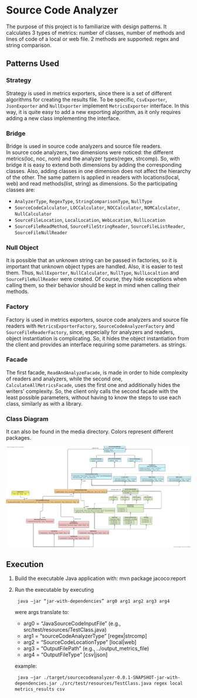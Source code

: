 # Source Code Analyzer
The purpose of this project is to familiarize with design patterns. It calculates 3 types of metrics: number of classes,
number of methods and lines of code of a local or web file. 2 methods are supported: regex and string comparison.

## Patterns Used

### Strategy
Strategy is used in metrics exporters, since there is a set of different algorithms for creating the results file.
To be specific, <code>CsvExporter</code>, <code>JsonExporter</code> and <code>NullExporter</code> implement
<code>MetricsExporter</code> interface. In this way, it is quite easy to add a new exporting algorithm, as it only
requires adding a new class implementing the interface.

### Bridge
Bridge is used in source code analyzers and source file readers.<br>
In source code analyzers, two dimensions were noticed: the different metrics(loc, noc, nom) and the analyzer types(regex, strcomp).
So, with bridge it is easy to extend both dimensions by adding the corresponding classes. Also, adding
classes in one dimension does not affect the hierarchy of the other. The same pattern is applied in readers
with locations(local, web) and read methods(list, string) as dimensions. So the participating classes are: 
- <code>AnalyzerType</code>, <code>RegexType</code>, <code>StringComparisonType</code>, <code>NullType</code>
- <code>SourceCodeCalculator</code>, <code>LOCCalculator</code>, <code>NOCCalculator</code>, <code>NOMCalculator</code>, <code>NullCalculator</code>
- <code>SourceFileLocation</code>, <code>LocalLocation</code>, <code>WebLocation</code>, <code>NullLocation</code>
- <code>SourceFileReadMethod</code>, <code>SourceFileStringReader</code>, <code>SourceFileListReader</code>, <code>SourceFileNullReader</code>

### Null Object
It is possible that an unknown string can be passed in factories, so it is important that unknown object types are handled.
Also, it is easier to test them. Thus, <code>NullExporter</code>, <code>NullCalculator</code>, <code>NullType</code>, 
<code>NullLocaltion</code> and <code>SourceFileNullReader</code>
were created. Of course, they hide exceptions when calling them, so their behavior should be kept in mind when calling their methods.

### Factory
Factory is used in metrics exporters, source code analyzers and source file readers with
<code>MetricsExporterFactory</code>, <code>SourceCodeAnalyzerFactory</code> and <code>SourceFileReaderFactory</code>, since,
especially for analyzers and readers, object instantiation is complicating. So, it hides the
object instantiation from the client and provides an interface requiring some parameters. 
as strings.

### Facade
The first facade, <code>ReadAndAnalyzeFacade</code>, is made in order to hide complexity of readers and analyzers, while the second one, <code>CalculateAllMetricsFacade</code>,
uses the first one and additionally hides the writers' complexity. So, the client only calls the second facade with the least possible parameters,
without having to know the steps to use each class, similarly as with a library.  

### Class Diagram
It can also be found in the media directory. Colors represent different packages.

![class diagram](./media/ClassDiagram.png)

## Execution
1. Build the executable Java application with:
	mvn package jacoco:report

2. Run the executable by executing
   
		java –jar “jar-with-dependencies” arg0 arg1 arg2 arg3 arg4

	were args translate to: 	
	- arg0 = “JavaSourceCodeInputFile” (e.g., src/test/resources/TestClass.java)
	- arg1 = “sourceCodeAnalyzerType” [regex|strcomp]
	- arg2 = “SourceCodeLocationType” [local|web]
	- arg3 = “OutputFilePath” (e.g., ../output_metrics_file)
	- arg4 = “OutputFileType” [csv|json]
	
	example:
			
		java –jar ./target/sourcecodeanalyzer-0.0.1-SNAPSHOT-jar-with-dependencies.jar ./src/test/resources/TestClass.java regex local metrics_results csv